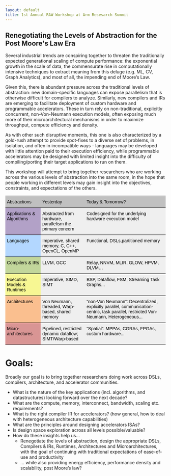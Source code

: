 ```yaml
---
layout: default
title: 1st Annual RAW Workshop at Arm Resesarch Summit
---
```

<!--
Text can be **bold**, _italic_, or ~~strikethrough~~.
[Link to another page](./another-page.html).
-->

## Renegotiating the Levels of Abstraction for the Post Moore's Law Era

Several industrial trends are conspiring together to threaten the traditionally expected generational scaling of compute performance: the exponential growth in the scale of data, the commensurate rise in computationally intensive techniques to extract meaning from this deluge (e.g. ML, CV, Graph Analytics), and most of all, the impending end of Moore’s Law.

Given this, there is abundant pressure across the traditional levels of abstraction: new domain-specific languages can expose parallelism that is otherwise difficult for compilers to analyze. Similarly, new compilers and IRs are emerging to facilitate deployment of custom hardware and programmable accelerators.  These in turn rely on non-traditional, explicitly concurrent, non-Von-Neumann execution models, often exposing much more of their microarchitectural mechanisms in order to maximize throughput, compute efficiency and density.

As with other such disruptive moments, this one is also characterized by a gold-rush attempt to provide spot-fixes to a diverse set of problems, in isolation, and often in incompatible ways - languages may be developed with little attention paid to their execution efficiency, while programmable accelerators may be designed with limited insight into the difficulty of compiling/porting their target applications to run on them.

This workshop will attempt to bring together researchers who are working across the various levels of abstraction into the same room, in the hope that people working in different levels may gain insight into the objectives, constraints, and expectations of the others.

<style type="text/css">
.tg  {border-collapse:collapse;border-spacing:0;}
.tg td{font-family:Arial, sans-serif;font-size:14px;padding:10px 5px;border-style:solid;border-width:0px;overflow:hidden;word-break:normal;border-top-width:1px;border-bottom-width:1px;border-color:black;}
.tg th{font-family:Arial, sans-serif;font-size:14px;font-weight:normal;padding:10px 5px;border-style:solid;border-width:0px;overflow:hidden;word-break:normal;border-top-width:1px;border-bottom-width:1px;border-color:black;}
.tg .tg-4fps{background-color:#efefef;color:#000000;border-color:#000000;text-align:left;vertical-align:top}
.tg .tg-cl49{background-color:#f7f793;color:#000000;border-color:#000000;text-align:left;vertical-align:top}
.tg .tg-o7qv{background-color:#c2d69b;color:#000000;border-color:#000000;text-align:left;vertical-align:top}
.tg .tg-zefg{background-color:#c0c0c0;color:#000000;border-color:#000000;text-align:left;vertical-align:top}
.tg .tg-pylb{background-color:#b2a1c7;color:#000000;border-color:#000000;text-align:left;vertical-align:top}
.tg .tg-yp4f{background-color:#b3d7ff;color:#000000;border-color:#000000;text-align:left;vertical-align:top}
.tg .tg-as4m{background-color:#fabf8f;color:#000000;border-color:#000000;text-align:left;vertical-align:top}
.tg .tg-5v9j{background-color:#d99594;color:#000000;border-color:#000000;text-align:left;vertical-align:top}
</style>
<table class="tg">
  <tr>
    <th class="tg-zefg">Abstractions</th>
    <th class="tg-zefg">Yesterday</th>
    <th class="tg-zefg">Today &amp; Tomorrow?</th>
  </tr>
  <tr>
    <td class="tg-pylb">Applications &amp; Algorithms</td>
    <td class="tg-4fps">Abstracted from hardware, parallelism the primary concern</td>
    <td class="tg-4fps">Codesigned for the underlying hardware execution model</td>
  </tr>
  <tr>
    <td class="tg-yp4f">Languages</td>
    <td class="tg-4fps">Imperative, shared memory, C, C++, OpenCL, OpenMP</td>
    <td class="tg-4fps">Functional, DSLs,partitioned memory</td>
  </tr>
  <tr>
    <td class="tg-o7qv">Compilers &amp; IRs</td>
    <td class="tg-4fps">LLVM, GCC</td>
    <td class="tg-4fps">Relay, NNVM, MLIR, GLOW, HPVM, DLVM…</td>
  </tr>
  <tr>
    <td class="tg-cl49">Execution Models &amp; Runtimes</td>
    <td class="tg-4fps">Imperative, SIMD, SIMT</td>
    <td class="tg-4fps">BSP, Dataflow, FSM, Streaming Task Graphs...</td>
  </tr>
  <tr>
    <td class="tg-as4m">Architectures</td>
    <td class="tg-4fps">Von Neumann, threaded, Warp-based, shared memory</td>
    <td class="tg-4fps">“non-Von Neumann”: Decentralized, explicitly parallel, communication-centric, task parallel, restricted Von-Neumann, Heterogeneous...</td>
  </tr>
  <tr>
    <td class="tg-5v9j">Micro-architectures</td>
    <td class="tg-4fps">Pipelined, restricted dynamic dataflow; SIMT/Warp-based</td>
    <td class="tg-4fps">“Spatial”: MPPAs, CGRAs, FPGAs, custom hardware...</td>
  </tr>
</table>

# Goals:
Broadly our goal is to bring together researchers doing work across DSLs, compilers, architecture, and accelerator communities.  

* What is the nature of the key applications (incl. algorithms, and datastructures) looking forward over the next decade?
* What are the compute, memory, interconnect, bandwidth, scaling etc. requirements?
* What is the right compiler IR for accelerators?  (how general, how to deal with heterogeneous architecture capabilities)
* What are the principles around designing accelerators ISAs?
* Is design space exploration across all levels possible/valuable?
* How do these insights help us... 
    * Renegotiate the levels of abstraction, design the appropriate DSLs, Compilers & IRs, Runtimes, Architectures and Microarchitectures, with the goal of continuing with traditional expectations of ease-of-use and productivity
    * … while also providing energy efficiency, performance density and scalability, post Moore’s law?

